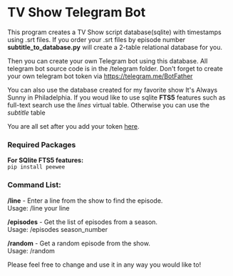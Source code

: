 # TV Show Telegram Bot

This program creates a TV Show script database(sqlite) with timestamps using .srt files. If you order your .srt files by episode number **subtitle_to_database.py** will create a 2-table relational database for you. 

Then you can create your own Telegram bot using this database. All telegram bot source code is in the /telegram folder. Don't forget to create your own telegram bot token via https://telegram.me/BotFather

You can also use the database created for my favorite show It's Always Sunny in Philadelphia. If you woud like to use sqlite **FTS5** features such as full-text search use the *lines* virtual table. Otherwise you can use the *subtitle* table

You are all set after you add your token [here](/telegram.config.cfg).

### Required Packages
**For SQlite FTS5 features:**  
`pip install peewee`


### Command List:
  
**/line** - Enter a line from the show to find the episode.  
Usage: /line your line  
  
**/episodes** - Get the list of episodes from a season.  
Usage: /episodes season_number  
  
**/random** - Get a random episode from the show.  
Usage: /random  
  
Please feel free to change and use it in any way you would like to!
